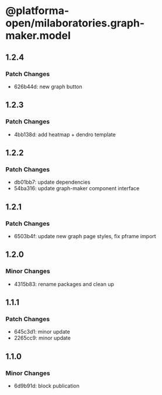 # @platforma-open/milaboratories.graph-maker.model

## 1.2.4

### Patch Changes

- 626b44d: new graph button

## 1.2.3

### Patch Changes

- 4bb138d: add heatmap + dendro template

## 1.2.2

### Patch Changes

- db01bb7: update dependencies
- 54ba316: update graph-maker component interface

## 1.2.1

### Patch Changes

- 6503b4f: update new graph page styles, fix pframe import

## 1.2.0

### Minor Changes

- 4315b83: rename packages and clean up

## 1.1.1

### Patch Changes

- 645c3d1: minor update
- 2265cc9: minor update

## 1.1.0

### Minor Changes

- 6d9b91d: block publication
